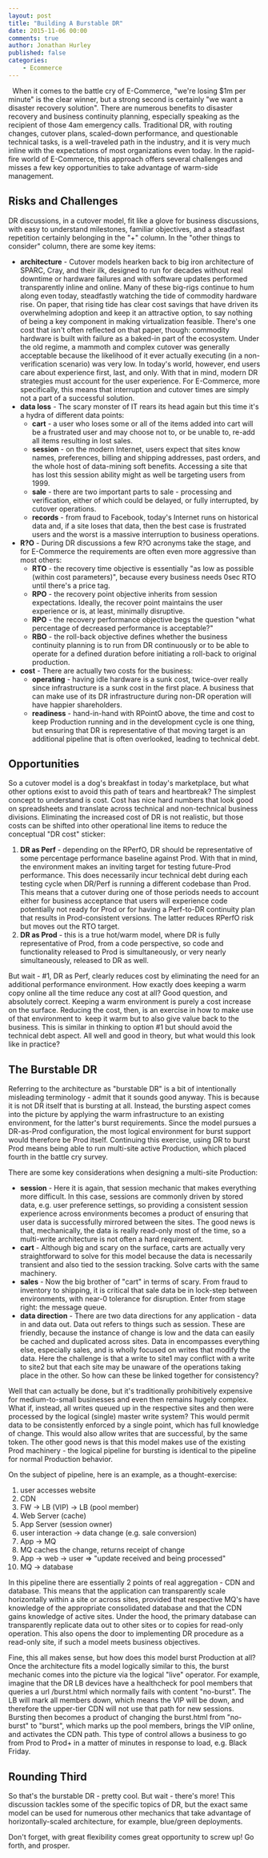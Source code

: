 ```yaml
---
layout: post
title: "Building A Burstable DR"
date: 2015-11-06 00:00
comments: true
author: Jonathan Hurley
published: false
categories:
    - Ecommerce
---
```


 
When it comes to the battle cry of E-Commerce, "we're losing $1m per minute" is the clear
winner, but a strong second is certainly "we want a disaster recovery solution". There are
numerous benefits to disaster recovery and business continuity planning, especially
speaking as the recipient of those 4am emergency calls. Traditional DR, with routing
changes, cutover plans, scaled-down performance, and questionable technical tasks, is a
well-traveled path in the industry, and it is very much inline with the expectations of
most organizations even today. In the rapid-fire world of E-Commerce, this approach offers
several challenges and misses a few key opportunities to take advantage of warm-side
management.

<!-- more -->

Risks and Challenges
--------------------

DR discussions, in a cutover model, fit like a glove for business discussions, with easy to
understand milestones, familiar objectives, and a steadfast repetition certainly belonging
in the "+" column. In the "other things to consider" column, there are some key items:

* **architecture** - Cutover models hearken back to big iron architecture of SPARC, Cray, and
   their ilk, designed to run for decades without real downtime or hardware failures and
   with software updates performed transparently inline and online. Many of these big-rigs
   continue to hum along even today, steadfastly watching the tide of commodity hardware
   rise. On paper, that rising tide has clear cost savings that have driven its
   overwhelming adoption and keep it an attractive option, to say nothing of being a key
   component in making virtualization feasible. There's one cost that isn't often reflected
   on that paper, though: commodity hardware is built with failure as a baked-in part of
   the ecosystem. Under the old regime, a mammoth and complex cutover was generally
   acceptable because the likelihood of it ever actually executing (in a non-verification
   scenario) was very low. In today's world, however, end users care about experience
   first, last, and only. With that in mind, modern DR strategies must account for the
   user experience. For E-Commerce, more specifically, this means that interruption and
   cutover times are simply not a part of a successful solution.
* **data loss** - The scary monster of IT rears its head again but this time it's a hydra of
   different data points:
   * **cart** - a user who loses some or all of the items added into cart will be a frustrated
      user and may choose not to, or be unable to, re-add all items resulting in lost sales.
   * **session** - on the modern Internet, users expect that sites know names, preferences,
      billing and shipping addresses, past orders, and the whole host of data-mining soft
      benefits. Accessing a site that has lost this session ability might as well be
      targeting users from 1999.
   * **sale** - there are two important parts to sale - processing and verification, either of
      which could be delayed, or fully interrupted, by cutover operations.
   * **records** - from fraud to Facebook, today's Internet runs on historical data and, if a
      site loses that data, then the best case is frustrated users and the worst is a
      massive interruption to business operations.
* **R?O** - During DR discussions a few R?O acronyms take the stage, and for E-Commerce the
   requirements are often even more aggressive than most others:
   * **RTO** - the recovery time objective is essentially "as low as possible (within cost
      parameters)", because every business needs 0sec RTO until there's a price tag.
   * **RPO** - the recovery point objective inherits from session expectations. Ideally, the
      recover point maintains the user experience or is, at least, minimally disruptive.
   * **RPO** - the recovery performance objective begs the question "what percentage of
      decreased performance is acceptable?"
   * **RBO** - the roll-back objective defines whether the business continuity planning is to
      run from DR continuously or to be able to operate for a defined duration before
      initiating a roll-back to original production.
* **cost** - There are actually two costs for the business:
   * **operating** - having idle hardware is a sunk cost, twice-over really since
      infrastructure is a sunk cost in the first place. A business that can make use of
      its DR infrastructure during non-DR operation will have happier shareholders.
   * **readiness** - hand-in-hand with RPointO above, the time and cost to keep Production
      running and in the development cycle is one thing, but ensuring that DR is
      representative of that moving target is an additional pipeline that is often
      overlooked, leading to technical debt.

Opportunities
-------------

So a cutover model is a dog's breakfast in today's marketplace, but what other options
exist to avoid this path of tears and heartbreak? The simplest concept to understand is
cost.  Cost has nice hard numbers that look good on spreadsheets and translate across
technical and non-technical business divisions. Eliminating the increased cost of DR is not
realistic, but those costs can be shifted into other operational line items to reduce the
conceptual "DR cost" sticker:

1. **DR as Perf** - depending on the RPerfO, DR should be representative of some percentage
   performance baseline against Prod. With that in mind, the environment makes an inviting
   target for testing future-Prod performance. This does necessarily incur technical debt
   during each testing cycle when DR/Perf is running a different codebase than Prod. This
   means that a cutover during one of those periods needs to account either for business
   acceptance that users will experience code potentially not ready for Prod or for having
   a Perf-to-DR continuity plan that results in Prod-consistent versions. The latter reduces
   RPerfO risk but moves out the RTO target.
1. **DR as Prod** - this is a true hot/warm model, where DR is fully representative of Prod,
   from a code perspective, so code and functionality released to Prod is simultaneously,
   or very nearly simultaneously, released to DR as well.

But wait - #1, DR as Perf, clearly reduces cost by eliminating the need for an additional
performance environment. How exactly does keeping a warm copy online all the time reduce
any cost at all? Good question, and absolutely correct. Keeping a warm environment is purely
a cost increase on the surface. Reducing the cost, then, is an exercise in how to make use
of that environment to  keep it warm but to also give value back to the business. This is
similar in thinking to option #1 but should avoid the technical debt aspect. All well and
good in theory, but what would this look like in practice?

The Burstable DR
----------------

Referring to the architecture as "burstable DR" is a bit of intentionally misleading
terminology - admit that it sounds good anyway. This is because it is not DR itself that is
bursting at all. Instead, the bursting aspect comes into the picture by applying the warm
infrastructure to an existing environment, for the latter's burst requirements. Since the
model pursues a DR-as-Prod configuration, the most logical environment for burst support
would therefore be Prod itself. Continuing this exercise, using DR to burst Prod means
being able to run multi-site active Production, which placed fourth in the battle cry
survey.

There are some key considerations when designing a multi-site Production:

* **session** - Here it is again, that session mechanic that makes everything more difficult.
  In this case, sessions are commonly driven by stored data, e.g. user preference settings,
  so providing a consistent session experience across environments becomes a product of
  ensuring that user data is successfully mirrored between the sites. The good news is that,
  mechanically, the data is really read-only most of the time, so a multi-write architecture
  is not often a hard requirement.
* **cart** - Although big and scary on the surface, carts are actually very straightforward to
  solve for this model because the data is necessarily transient and also tied to the
  session tracking. Solve carts with the same machinery.
* **sales** - Now the big brother of "cart" in terms of scary. From fraud to inventory to
  shipping, it is critical that sale data be in lock-step between environments, with near-0
  tolerance for disruption. Enter from stage right: the message queue.
* **data direction** - There are two data directions for any application - data in and data out. Data out refers
  to things such as session. These are friendly, because the instance of change is low and
  the data can easily be cached and duplicated across sites. Data in encompasses everything
  else, especially sales, and is wholly focused on writes that modify the data. Here the
  challenge is that a write to site1 may conflict with a write to site2 but that each site
  may be unaware of the operations taking place in the other. So how can these be linked
  together for consistency?

Well that can actually be done, but it's traditionally prohibitively expensive for
medium-to-small businesses and even then remains hugely complex. What if, instead, all
writes queued up in the respective sites and then were processed by the logical (single)
master write system? This would permit data to be consistently enforced by a single point,
which has full knowledge of change.  This would also allow writes that are successful, by
the same token. The other good news is that this model makes use of the existing Prod
machinery - the logical pipeline for bursting is identical to the pipeline for normal
Production behavior.

On the subject of pipeline, here is an example, as a thought-exercise:

1. user accesses website
1. CDN
1. FW -> LB (VIP) -> LB (pool member)
1. Web Server (cache)
1. App Server (session owner)
1. user interaction -> data change (e.g. sale conversion)
1. App -> MQ
1. MQ caches the change, returns receipt of change
1. App -> web -> user => "update received and being processed"
1. <back-end> MQ -> database

In this pipeline there are essentially 2 points of real aggregation - CDN and database.
This means that the application can transparently scale horizontally within a site or
across sites, provided that respective MQ's have knowledge of the appropriate consolidated
database and that the CDN gains knowledge of active sites. Under the hood, the primary
database can transparently replicate data out to other sites or to copies for read-only
operation. This also opens the door to implementing DR procedure as a read-only site, if
such a model meets business objectives.

Fine, this all makes sense, but how does this model burst Production at all? Once the
architecture fits a model logically similar to this, the burst mechanic comes into the
picture via the logical "live" operator. For example, imagine that the DR LB devices have
a healthcheck for pool members that queries a url <site>/burst.html which normally fails
with content "no-burst". The LB will mark all members down, which means the VIP will be down,
and therefore the upper-tier CDN will not use that path for new sessions. Bursting then
becomes a product of changing the burst.html from "no-burst" to "burst", which marks up the
pool members, brings the VIP online, and activates the CDN path. This type of control allows
a business to go from Prod to Prod+ in a matter of minutes in response to load, e.g. Black
Friday.

Rounding Third
--------------

So that's the burstable DR - pretty cool. But wait - there's more! This discussion tackles
some of the specific topics of DR, but the exact same model can be used for numerous other
mechanics that take advantage of horizontally-scaled architecture, for example, blue/green
deployments.

Don't forget, with great flexibility comes great opportunity to screw up! Go forth, and prosper.
